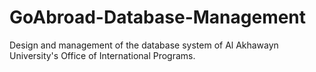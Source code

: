 # GoAbroad-Database-Management
Design and management of the database system of Al Akhawayn University's Office of International Programs.
